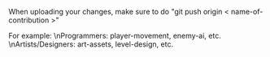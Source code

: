 When uploading your changes, make sure to do "git push origin < name-of-contribution >" 

For example:
\nProgrammers: player-movement, enemy-ai, etc.
\nArtists/Designers: art-assets, level-design, etc.
